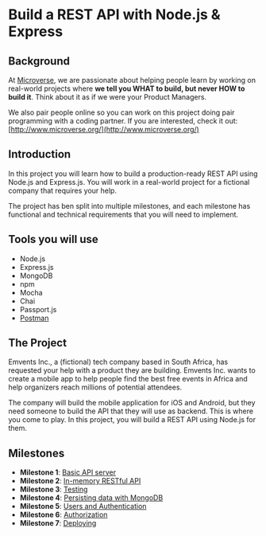 # Build a REST API with Node.js & Express

## Background
At [Microverse](http://www.microverse.org/), we are passionate about helping people learn by working on real-world projects where **we tell you WHAT to build, but never HOW to build it**. Think about it as if we were your Product Managers.

We also pair people online so you can work on this project doing pair programming with a coding partner. If you are interested, check it out: [http://www.microverse.org/](http://www.microverse.org/)

## Introduction
In this project you will learn how to build a production-ready REST API using Node.js and Express.js. You will work in a real-world project for a fictional company that requires your help.

The project has ben split into multiple milestones, and each milestone has functional and technical requirements that you will need to implement.

## Tools you will use
- Node.js
- Express.js
- MongoDB
- npm
- Mocha
- Chai
- Passport.js
- [Postman](https://www.getpostman.com/)

## The Project
Emvents Inc., a (fictional) tech company based in South Africa, has requested your help with a product they are building. Emvents Inc. wants to create a mobile app to help people find the best free events in Africa and help organizers reach millions of potential attendees. 

The company will build the mobile application for iOS and Android, but they need someone to build the API that they will use as backend. This is where you come to play. In this project, you will build a REST API using Node.js for them.


## Milestones

- **Milestone 1**: [Basic API server](MILESTONE_1.MD)
- **Milestone 2**: [In-memory RESTful API](MILESTONE_2.MD)
- **Milestone 3**: [Testing](MILESTONE_3.MD)
- **Milestone 4**: [Persisting data with MongoDB](MILESTONE_4.MD)
- **Milestone 5**: [Users and Authentication](MILESTONE_5.MD)
- **Milestone 6**: [Authorization](MILESTONE_6.MD)
- **Milestone 7**: [Deploying](MILESTONE_7.MD)